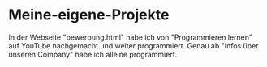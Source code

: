 # Meine-eigene-Projekte

In der Webseite "bewerbung.html" habe ich von "Programmieren lernen" auf YouTube nachgemacht und weiter programmiert.
Genau ab "Infos über unseren Company" habe ich alleine programmiert.
